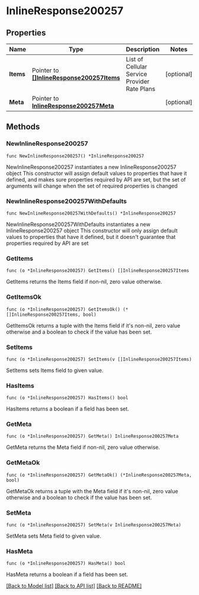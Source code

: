 # InlineResponse200257

## Properties

Name | Type | Description | Notes
------------ | ------------- | ------------- | -------------
**Items** | Pointer to [**[]InlineResponse200257Items**](InlineResponse200257Items.md) | List of Cellular Service Provider Rate Plans | [optional] 
**Meta** | Pointer to [**InlineResponse200257Meta**](InlineResponse200257Meta.md) |  | [optional] 

## Methods

### NewInlineResponse200257

`func NewInlineResponse200257() *InlineResponse200257`

NewInlineResponse200257 instantiates a new InlineResponse200257 object
This constructor will assign default values to properties that have it defined,
and makes sure properties required by API are set, but the set of arguments
will change when the set of required properties is changed

### NewInlineResponse200257WithDefaults

`func NewInlineResponse200257WithDefaults() *InlineResponse200257`

NewInlineResponse200257WithDefaults instantiates a new InlineResponse200257 object
This constructor will only assign default values to properties that have it defined,
but it doesn't guarantee that properties required by API are set

### GetItems

`func (o *InlineResponse200257) GetItems() []InlineResponse200257Items`

GetItems returns the Items field if non-nil, zero value otherwise.

### GetItemsOk

`func (o *InlineResponse200257) GetItemsOk() (*[]InlineResponse200257Items, bool)`

GetItemsOk returns a tuple with the Items field if it's non-nil, zero value otherwise
and a boolean to check if the value has been set.

### SetItems

`func (o *InlineResponse200257) SetItems(v []InlineResponse200257Items)`

SetItems sets Items field to given value.

### HasItems

`func (o *InlineResponse200257) HasItems() bool`

HasItems returns a boolean if a field has been set.

### GetMeta

`func (o *InlineResponse200257) GetMeta() InlineResponse200257Meta`

GetMeta returns the Meta field if non-nil, zero value otherwise.

### GetMetaOk

`func (o *InlineResponse200257) GetMetaOk() (*InlineResponse200257Meta, bool)`

GetMetaOk returns a tuple with the Meta field if it's non-nil, zero value otherwise
and a boolean to check if the value has been set.

### SetMeta

`func (o *InlineResponse200257) SetMeta(v InlineResponse200257Meta)`

SetMeta sets Meta field to given value.

### HasMeta

`func (o *InlineResponse200257) HasMeta() bool`

HasMeta returns a boolean if a field has been set.


[[Back to Model list]](../README.md#documentation-for-models) [[Back to API list]](../README.md#documentation-for-api-endpoints) [[Back to README]](../README.md)


